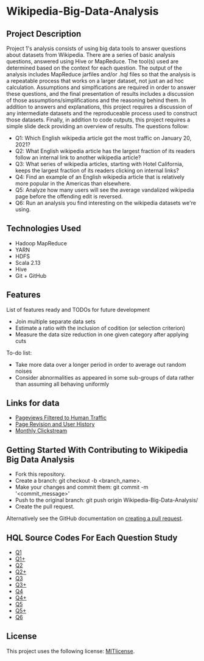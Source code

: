 # Wikipedia-Big-Data-Analysis

## Project Description

Project 1's analysis consists of using big data tools to answer questions about datasets from Wikipedia. There are a series of basic analysis questions, answered using Hive or MapReduce. The tool(s) used are determined based on the context for each question. The output of the analysis includes MapReduce jarfiles and/or .hql files so that the analysis is a repeatable process that works on a larger dataset, not just an ad hoc calculation. Assumptions and simplfications are required in order to answer these questions, and the final presentation of results includes a discussion of those assumptions/simplifications and the reasoning behind them. In addition to answers and explanations, this project requires a discussion of any intermediate datasets and the reproduceable process used to construct those datasets. Finally, in addition to code outputs, this project requires a simple slide deck providing an overview of results. The questions follow: 

* Q1: Which English wikipedia article got the most traffic on January 20, 2021?
* Q2: What English wikipedia article has the largest fraction of its readers follow an internal link to another wikipedia article?
* Q3: What series of wikipedia articles, starting with Hotel California, keeps the largest fraction of its readers clicking on internal links? 
* Q4: Find an example of an English wikipedia article that is relatively more popular in the Americas than elsewhere. 
* Q5: Analyze how many users will see the average vandalized wikipedia page before the offending edit is reversed.
* Q6: Run an analysis you find interesting on the wikipedia datasets we're using.

## Technologies Used

* Hadoop MapReduce
* YARN
* HDFS
* Scala 2.13
* Hive
* Git + GitHub

## Features

List of features ready and TODOs for future development
* Join multiple separate data sets 
* Estimate a ratio with the inclusion of codition (or selection criterion) 
* Measure the data size reduction in one given category after applying cuts 

To-do list:
* Take more data over a longer period in order to average out random noises 
* Consider abnormalities as appeared in some sub-groups of data rather than assuming all behaving uniformly

## Links for data

* [Pageviews Filtered to Human Traffic](https://wikitech.wikimedia.org/wiki/Analytics/Data_Lake/Traffic/Pageviews)
* [Page Revision and User History](https://wikitech.wikimedia.org/wiki/Analytics/Data_Lake/Edits/Mediawiki_history_dumps#Technical_Documentation)
* [Monthly Clickstream](https://meta.wikimedia.org/wiki/Research:Wikipedia_clickstream)

## Getting Started With Contributing to Wikipedia Big Data Analysis
   
* Fork this repository.
* Create a branch: git checkout -b <branch_name>.
* Make your changes and commit them: git commit -m '<commit_message>'
* Push to the original branch: git push origin Wikipedia-Big-Data-Analysis/<location>
* Create the pull request.

Alternatively see the GitHub documentation on [creating a pull request](https://help.github.com/en/github/collaborating-with-issues-and-pull-requests/creating-a-pull-request).

## HQL Source Codes For Each Question Study

* [Q1](https://github.com/renjmindy/210104-usf-bigdata/blob/main/proj1_0/Project1Q1.sql)
* [Q1+](https://github.com/renjmindy/210104-usf-bigdata/blob/main/proj1_0/Project1Q1%2B.sql)
* [Q2](https://github.com/renjmindy/210104-usf-bigdata/blob/main/proj1_0/Project1Q2.sql)
* [Q2+](https://github.com/renjmindy/210104-usf-bigdata/blob/main/proj1_0/Project1Q2%2B.sql)
* [Q3](https://github.com/renjmindy/210104-usf-bigdata/blob/main/proj1_0/Project1Q3.sql)
* [Q3+](https://github.com/renjmindy/210104-usf-bigdata/blob/main/proj1_0/Project1Q3%2B.sql)
* [Q4](https://github.com/renjmindy/210104-usf-bigdata/blob/main/proj1_0/Project1Q4.sql)
* [Q4+](https://github.com/renjmindy/210104-usf-bigdata/blob/main/proj1_0/Project1Q4v2.sql)
* [Q5](https://github.com/renjmindy/210104-usf-bigdata/blob/main/proj1_0/Project1Q5.sql)
* [Q5+](https://github.com/renjmindy/210104-usf-bigdata/blob/main/proj1_0/Project1Q5v2.sql)
* [Q6](https://github.com/renjmindy/210104-usf-bigdata/blob/main/proj1_0/Project1Q6.sql)

## License

This project uses the following license: [MITlicense](https://mit-license.org/).

